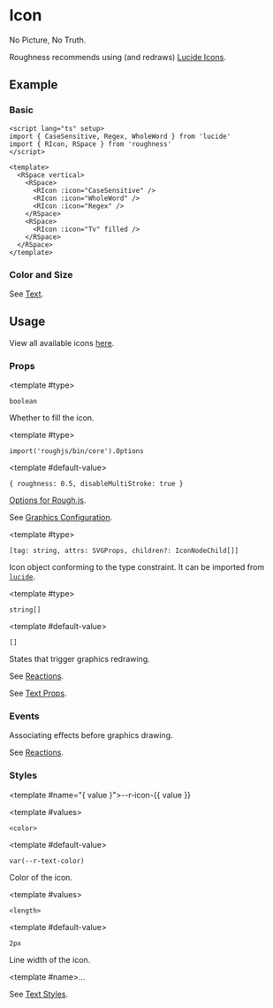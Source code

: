 <script lang="ts" setup>
import { kebabCase } from 'lodash-es'
import { CaseSensitive, icons, Regex, Tv, WholeWord } from 'lucide'
import { RCard, RDetails, RIcon, RInput, RSpace, RTable, RText } from 'roughness'
import { ref } from 'vue'

let name = ref('Pencil')
</script>

# Icon

No Picture, No Truth.

<RCard type="info">

Roughness recommends using (and redraws) [Lucide Icons](https://lucide.dev/).

</RCard>

## Example

### Basic

<RDetails>
  <template #summary>Show Code</template>

```vue
<script lang="ts" setup>
import { CaseSensitive, Regex, WholeWord } from 'lucide'
import { RIcon, RSpace } from 'roughness'
</script>

<template>
  <RSpace vertical>
    <RSpace>
      <RIcon :icon="CaseSensitive" />
      <RIcon :icon="WholeWord" />
      <RIcon :icon="Regex" />
    </RSpace>
    <RSpace>
      <RIcon :icon="Tv" filled />
    </RSpace>
  </RSpace>
</template>
```

</RDetails>

<RSpace vertical>
  <RSpace>
    <RIcon :icon="CaseSensitive" />
    <RIcon :icon="WholeWord" />
    <RIcon :icon="Regex" />
  </RSpace>
  <RSpace>
    <RIcon :icon="Tv" filled />
  </RSpace>
</RSpace>

### Color and Size

See [Text](/components/text).

## Usage

<RSpace align="center">
  <RInput v-model="name" />
  <RIcon :icon="icons[name]" />
</RSpace>

View all available icons [here](https://lucide.dev/icons/).

### Props

<RPropsTable>

  <RProp name="filled">

  <template #type>

  `boolean`

  </template>

  Whether to fill the icon.

  </RProp>

  <RProp name="graphics-options">

  <template #type>

  `import('roughjs/bin/core').Options`

  </template>

  <template #default-value>

  `{ roughness: 0.5, disableMultiStroke: true }`

  </template>

  [Options for Rough.js](https://github.com/rough-stuff/rough/wiki#options).

  See [Graphics Configuration](/components/graphics#component-prop).

  </RProp>

  <RProp name="icon">

  <template #type>

  `[tag: string, attrs: SVGProps, children?: IconNodeChild[]]`

  </template>

  Icon object conforming to the type constraint. It can be imported from [`lucide`](https://lucide.dev/guide/packages/lucide).

  </RProp>

  <RProp name="reactions">

  <template #type>

  `string[]`

  </template>

  <template #default-value>

  `[]`

  </template>

  States that trigger graphics redrawing.

  See [Reactions](/guide/theme#reactions).

  </RProp>

  <RProp name="...">

  See [Text Props](/components/text#props).

  </RProp>

</RPropsTable>

### Events

<REventsTable>

  <REvent name="will-draw">

  Associating effects before graphics drawing.

  See [Reactions](/guide/theme#reactions).

  </REvent>

</REventsTable>

### Styles

<RStylesTable>

  <template #name="{ value }">--r-icon-{{ value }}</template>

  <RStyle name="color">

  <template #values>

  `<color>`

  </template>

  <template #default-value>

  `var(--r-text-color)`

  </template>

  Color of the icon.

  </RStyle>

  <RStyle name="line-width">

  <template #values>

  `<length>`

  </template>

  <template #default-value>

  `2px`

  </template>

  Line width of the icon.

  </RStyle>

  <RStyle name="...">

  <template #name>...</template>

  See [Text Styles](/components/text#styles).

  </RStyle>

</RStylesTable>
